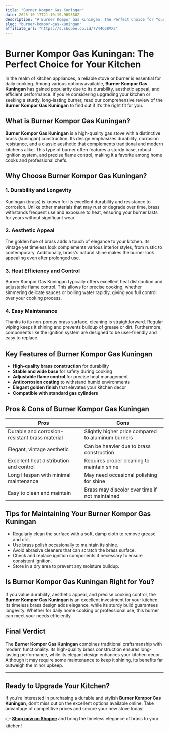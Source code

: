 ```yaml
---
title: "Burner Kompor Gas Kuningan"
date: 2025-10-17T21:10:19.969380Z
description: "# Burner Kompor Gas Kuningan: The Perfect Choice for Your Kitchen..."
slug: "burner-kompor-gas-kuningan"
affiliate_url: "https://s.shopee.co.id/7V44C68VX2"
---
```

# Burner Kompor Gas Kuningan: The Perfect Choice for Your Kitchen

In the realm of kitchen appliances, a reliable stove or burner is essential for daily cooking. Among various options available, **Burner Kompor Gas Kuningan** has gained popularity due to its durability, aesthetic appeal, and efficient performance. If you're considering upgrading your kitchen or seeking a sturdy, long-lasting burner, read our comprehensive review of the **Burner Kompor Gas Kuningan** to find out if it’s the right fit for you.

## What is Burner Kompor Gas Kuningan?

**Burner Kompor Gas Kuningan** is a high-quality gas stove with a distinctive brass (kuningan) construction. Its design emphasizes durability, corrosion resistance, and a classic aesthetic that complements traditional and modern kitchens alike. This type of burner often features a sturdy base, robust ignition system, and precise flame control, making it a favorite among home cooks and professional chefs.

## Why Choose Burner Kompor Gas Kuningan?

### 1. Durability and Longevity

Kuningan (brass) is known for its excellent durability and resistance to corrosion. Unlike other materials that may rust or degrade over time, brass withstands frequent use and exposure to heat, ensuring your burner lasts for years without significant wear.

### 2. Aesthetic Appeal

The golden hue of brass adds a touch of elegance to your kitchen. Its vintage yet timeless look complements various interior styles, from rustic to contemporary. Additionally, brass's natural shine makes the burner look appealing even after prolonged use.

### 3. Heat Efficiency and Control

Burner Kompor Gas Kuningan typically offers excellent heat distribution and adjustable flame control. This allows for precise cooking, whether simmering delicate sauces or boiling water rapidly, giving you full control over your cooking process.

### 4. Easy Maintenance

Thanks to its non-porous brass surface, cleaning is straightforward. Regular wiping keeps it shining and prevents buildup of grease or dirt. Furthermore, components like the ignition system are designed to be user-friendly and easy to replace.

## Key Features of Burner Kompor Gas Kuningan

- **High-quality brass construction** for durability
- **Stable and wide base** for safety during cooking
- **Adjustable flame control** for precise heat management
- **Anticorrosion coating** to withstand humid environments
- **Elegant golden finish** that elevates your kitchen decor
- **Compatible with standard gas cylinders**

## Pros & Cons of Burner Kompor Gas Kuningan

| Pros                                           | Cons                                              |
|------------------------------------------------|---------------------------------------------------|
| Durable and corrosion-resistant brass material | Slightly higher price compared to aluminum burners |
| Elegant, vintage aesthetic                    | Can be heavier due to brass construction       |
| Excellent heat distribution and control     | Requires proper cleaning to maintain shine    |
| Long lifespan with minimal maintenance       | May need occasional polishing for shine     |
| Easy to clean and maintain                   | Brass may discolor over time if not maintained |

## Tips for Maintaining Your Burner Kompor Gas Kuningan

- Regularly clean the surface with a soft, damp cloth to remove grease and dirt.
- Use brass polish occasionally to maintain its shine.
- Avoid abrasive cleaners that can scratch the brass surface.
- Check and replace ignition components if necessary to ensure consistent ignition.
- Store in a dry area to prevent any moisture buildup.

## Is Burner Kompor Gas Kuningan Right for You?

If you value durability, aesthetic appeal, and precise cooking control, the **Burner Kompor Gas Kuningan** is an excellent investment for your kitchen. Its timeless brass design adds elegance, while its sturdy build guarantees longevity. Whether for daily home cooking or professional use, this burner can meet your needs efficiently.

## Final Verdict

The **Burner Kompor Gas Kuningan** combines traditional craftsmanship with modern functionality. Its high-quality brass construction ensures long-lasting performance, while its elegant design enhances your kitchen decor. Although it may require some maintenance to keep it shining, its benefits far outweigh the minor upkeep.

---

## Ready to Upgrade Your Kitchen?

If you’re interested in purchasing a durable and stylish **Burner Kompor Gas Kuningan**, don’t miss out on the excellent options available online. Take advantage of competitive prices and secure your new stove today!

👉 **[Shop now on Shopee](https://s.shopee.co.id/7V44C68VX2)** and bring the timeless elegance of brass to your kitchen!